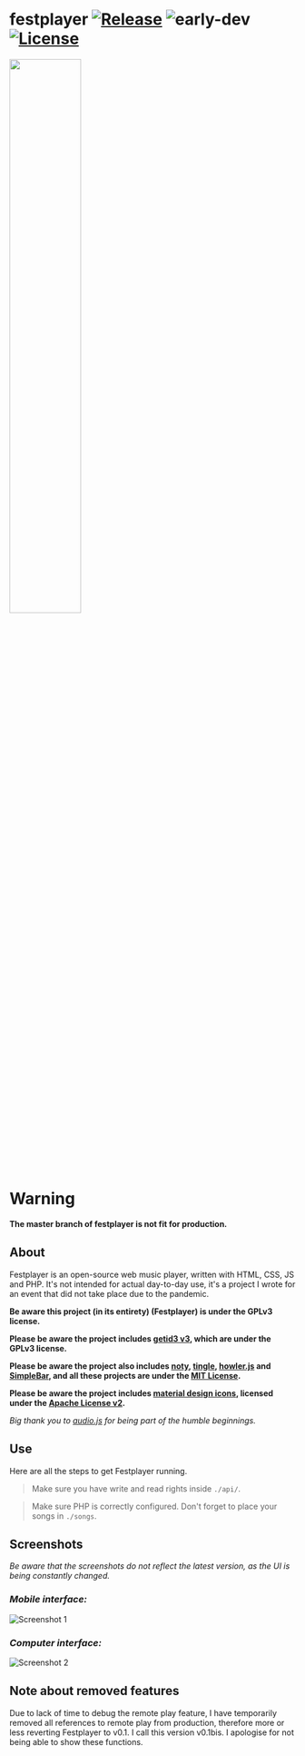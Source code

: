 # festplayer [![Release](https://img.shields.io/badge/release-v0.1bis-red.svg)](https://github.com/rafaelbitca/festplayer/releases) ![early-dev](https://img.shields.io/badge/in%20early%20development-blue.svg) [![License](https://img.shields.io/badge/license-GPLv3-yellow.svg)](./LICENSE)
<img src="https://i.imgur.com/qkT4P1s.png" width="50%" height="50%">

# Warning
**The master branch of festplayer is not fit for production.**

## About
Festplayer is an open-source web music player, written with HTML, CSS, JS and PHP. It's not intended for actual day-to-day use, it's a project I wrote for an event that did not take place due to the pandemic.

**Be aware this project (in its entirety) (Festplayer) is under the GPLv3 license.**

**Please be aware the project includes [getid3 v3](https://github.com/JamesHeinrich/getID3), which are under the GPLv3 license.**

**Please be aware the project also includes [noty](https://github.com/needim/noty), [tingle](https://github.com/robinparisi/tingle), [howler.js](https://github.com/goldfire/howler.js) and [SimpleBar](https://github.com/Grsmto/simplebar), and all these projects are under the [MIT License](https://opensource.org/licenses/MIT).**

**Please be aware the project includes [material design icons](https://material.io/icons), licensed under the [Apache License v2](https://www.apache.org/licenses/LICENSE-2.0.html).**

*Big thank you to [audio.js](http://kolber.github.io/audiojs/) for being part of the humble beginnings.*

## Use
Here are all the steps to get Festplayer running.

> Make sure you have write and read rights inside ``./api/``.

> Make sure PHP is correctly configured. Don't forget to place your songs in ``./songs``.

## Screenshots

*Be aware that the screenshots do not reflect the latest version, as the UI is being constantly changed.*

### *Mobile interface:*
![Screenshot 1](https://i.imgur.com/cOK1Jxi.png)
### *Computer interface:*
![Screenshot 2](https://i.imgur.com/7hK4nCw.png)

## Note about removed features
Due to lack of time to debug the remote play feature, I have temporarily removed all references to remote play from production, therefore more or less reverting Festplayer to v0.1. I call this version v0.1bis. I apologise for not being able to show these functions.
